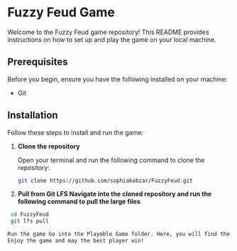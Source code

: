 # Fuzzy Feud Game

Welcome to the Fuzzy Feud game repository! This README provides instructions on how to set up and play the game on your local machine.

## Prerequisites

Before you begin, ensure you have the following installed on your machine:

- Git

## Installation

Follow these steps to install and run the game:

1. **Clone the repository**

   Open your terminal and run the following command to clone the repository:

   ```bash
   git clone https://github.com/sophiakobzar/FuzzyFeud.git
   
2. **Pull from Git LFS Navigate into the cloned repository and run the following command to pull the large files**
  ```bash
   cd FuzzyFeud
   git lfs pull

Run the game Go into the Playable Game folder. Here, you will find the application for the game. Run the application to start playing Fuzzy Feud!
Enjoy the game and may the best player win!
